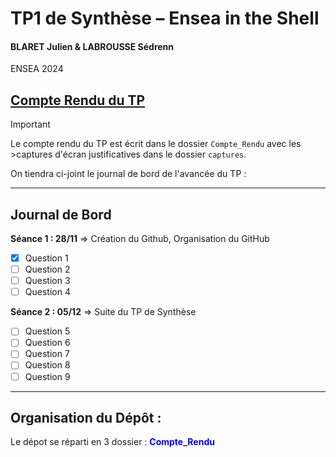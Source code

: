 # TP1 de Synthèse – Ensea in the Shell
#### BLARET Julien & LABROUSSE Sédrenn
ENSEA 2024

## [Compte Rendu du TP](Compte_Rendu/CR.md)
> [!IMPORTANT]
>Le compte rendu du TP est écrit dans le dossier `Compte_Rendu` avec les >captures d'écran justificatives dans le dossier `captures`.

On tiendra ci-joint le journal de bord de l'avancée du TP :

---

## Journal de Bord

**Séance 1 : 28/11** => Création du Github, Organisation du GitHub
- [x] Question 1
- [ ] Question 2
- [ ] Question 3
- [ ] Question 4

**Séance 2 : 05/12** => Suite du TP de Synthèse
- [ ] Question 5
- [ ] Question 6
- [ ] Question 7
- [ ] Question 8
- [ ] Question 9
      
---

## Organisation du Dépôt : 

Le dépot se réparti en 3 dossier :
**<span style="color:blue;">Compte_Rendu</span>**






      
